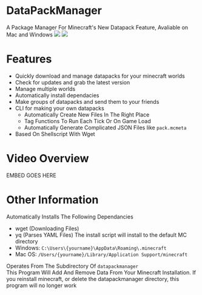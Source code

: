 # DataPackManager
A Package Manager For Minecraft's New Datapack Feature, Avaliable on Mac and Windows
![](https://img.shields.io/badge/Packages-3-success.svg) 
![](https://img.shields.io/github/downloads/blockbusterbpl/datapackmanager/total.svg?label=Downloads&logo=github)
# Features
* Quickly download and manage datapacks for your minecraft worlds
* Check for updates and grab the latest version
* Manage multiple worlds
* Automatically install dependacies
* Make groups of datapacks and send them to your friends
* CLI for making your own datapacks
  - Automatically Create New Files In The Right Place
  - Tag Functions To Run Each Tick Or On Game Load
  - Automatically Generate Complicated JSON Files like `pack.mcmeta`
* Based On Shellscript With Wget
# Video Overview
EMBED GOES HERE
# Other Information
Automatically Installs The Following Dependancies
* wget (Downloading Files)
* yq (Parses YAML Files)
The install script will install to the default MC directory  
* Windows: `C:\Users\{yourname}\AppData\Roaming\.minecraft`  
* Mac OS: `/Users/{yourname}/Library/Application Support/minecraft`

Operates From The Subdirectory Of `datapackmanager`  
This Program Will Add And Remove Data From Your Minecraft Installation. If you reinstall minecraft, or delete the datapackmanager directory, this program will no longer work
